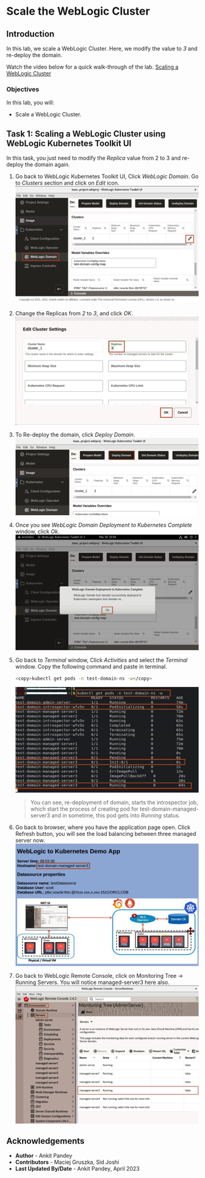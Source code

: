 # Scale the WebLogic Cluster 

## Introduction

In this lab, we scale a WebLogic Cluster. Here, we modify the value to *3* and re-deploy the domain.

Watch the video below for a quick walk-through of the lab.
[Scaling a WebLogic Cluster](videohub:1_tgp1x4zs)

### Objectives

In this lab, you will:

* Scale a WebLogic Cluster.


## Task 1: Scaling a WebLogic Cluster using WebLogic Kubernetes Toolkit UI

In this task, you just need to modify the *Replica* value from 2 to 3 and re-deploy the domain again. 

1. Go back to WebLogic Kubernetes Toolkit UI,  Click *WebLogic Domain*. Go to *Clusters* section and click on *Edit* icon.  
    ![Cluster Resize](images/cluster-resize.png)

2. Change the Replicas from *2* to *3*, and click *OK*. 
    ![Change Replicas](images/change-replicas.png)

3. To Re-deploy the domain, click *Deploy Domain*.
    ![Redeploy Domain](images/redeploy-domain.png)

4. Once you see *WebLogic Domain Deployment to Kubernetes Complete* window, click *Ok*.
    ![Deployment Complete](images/deployment-complete.png)

5. Go back to *Terminal* window, Click *Activities* and select the *Terminal* window. Copy the following command and paste in terminal.
    ```bash
    <copy>kubectl get pods -n test-domain-ns -w</copy>
    ```
    ![View Scaling](images/view-scaling.png)
    > You can see, re-deployment of domain, starts the introspector job, which start the process of creating pod for test-domain-managed-server3 and in sometime, this pod gets into *Running* status.

6. Go back to browser, where you have the application page open. Click Refresh button, you will see the load balancing between three managed server now.
    ![new server](images/new-server.png)

7. Go back to WebLogic Remote Console, click on Monitoring Tree -> Running Servers. You will notice managed-server3 here also.
    ![remote console](images/remote-console.png)




## Acknowledgements

* **Author** -  Ankit Pandey
* **Contributors** - Maciej Gruszka, Sid Joshi
* **Last Updated By/Date** - Ankit Pandey, April 2023
